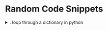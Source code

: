 # Random Code Snippets

<details> <summary> : loop through a dictionary in python </summary>

## : loop through a dictionary in python

```py
for k, v in my_dict.items()
```

**Variables**

- `k` is key
- `v` is value
- `my_dict` is your dictionary

**Code Example**

*Source*
```py
my_dict = { "Stelle" : 84, "Pela" : 93, "Serval" : 67 }

for k, v in my_dict.items():
    print(f"Key: {k} - Value: {v}")
```

*Output*
```
Key: Stelle - Value: 84
Key: Pela - Value: 93
Key: Serval - Value: 67
```

</details>
